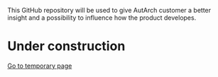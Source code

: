 This GitHub repository will be used to give AutArch customer a better insight and a possibility to influence how the product developes. 

# Under construction
[Go to temporary page](indextemp.md)
